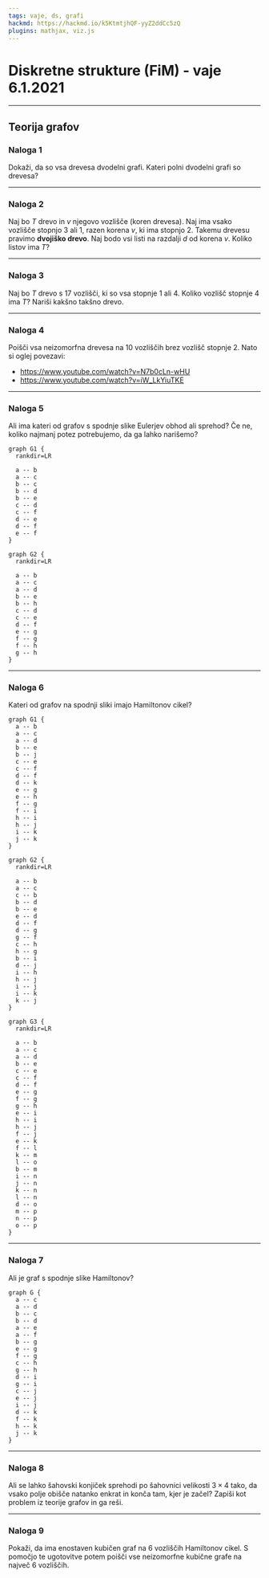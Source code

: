 ```yaml
---
tags: vaje, ds, grafi
hackmd: https://hackmd.io/k5KtmtjhQF-yyZ2ddCc5zQ
plugins: mathjax, viz.js
---
```

# Diskretne strukture (FiM) - vaje 6.1.2021

---

## Teorija grafov

### Naloga 1

Dokaži, da so vsa drevesa dvodelni grafi. Kateri polni dvodelni grafi so drevesa?

---

### Naloga 2

Naj bo $T$ drevo in $v$ njegovo vozlišče (koren drevesa). Naj ima vsako vozlišče stopnjo $3$ ali $1$, razen korena $v$, ki ima stopnjo $2$. Takemu drevesu pravimo **dvojiško drevo**. Naj bodo vsi listi na razdalji $d$ od korena $v$. Koliko listov ima $T$?

---

### Naloga 3

Naj bo $T$ drevo s $17$ vozlišči, ki so vsa stopnje $1$ ali $4$. Koliko vozlišč stopnje $4$ ima $T$? Nariši kakšno takšno drevo.

---

### Naloga 4

Poišči vsa neizomorfna drevesa na $10$ vozliščih brez vozlišč stopnje $2$. Nato si oglej povezavi:
* https://www.youtube.com/watch?v=N7b0cLn-wHU
* https://www.youtube.com/watch?v=iW_LkYiuTKE

---

### Naloga 5

Ali ima kateri od grafov s spodnje slike Eulerjev obhod ali sprehod?
Če ne, koliko najmanj potez potrebujemo, da ga lahko narišemo?

```graphviz
graph G1 {
  rankdir=LR

  a -- b
  a -- c
  b -- c
  b -- d
  b -- e
  c -- d
  c -- f
  d -- e
  d -- f
  e -- f
}
```

```graphviz
graph G2 {
  rankdir=LR

  a -- b
  a -- c
  a -- d
  b -- e
  b -- h
  c -- d
  c -- e
  d -- f
  e -- g
  f -- g
  f -- h
  g -- h
}
```

---

### Naloga 6

Kateri od grafov na spodnji sliki imajo Hamiltonov cikel?

```graphviz
graph G1 {
  a -- b
  a -- c
  a -- d
  b -- e
  b -- j
  c -- e
  c -- f
  d -- f
  d -- k
  e -- g
  e -- h
  f -- g
  f -- i
  h -- i
  h -- j
  i -- k
  j -- k
}
```

```graphviz
graph G2 {
  rankdir=LR

  a -- b
  a -- c
  c -- b
  b -- d
  b -- e
  e -- d
  d -- f
  d -- g
  g -- f
  c -- h
  h -- g
  b -- i
  d -- j
  i -- h
  h -- j
  i -- j
  i -- k
  k -- j
}
```

```graphviz
graph G3 {
  rankdir=LR

  a -- b
  a -- c
  a -- d
  b -- e
  c -- e
  c -- f
  d -- f
  e -- g
  f -- g
  g -- h
  e -- i
  h -- i
  h -- j
  f -- j
  e -- k
  f -- l
  k -- m
  l -- o
  b -- m
  i -- n
  j -- n
  k -- n
  l -- n
  d -- o
  m -- p
  n -- p
  o -- p
}
```

---

### Naloga 7

Ali je graf s spodnje slike Hamiltonov?

```graphviz
graph G {
  a -- c
  a -- d
  b -- c
  b -- d
  a -- e
  a -- f
  b -- g
  e -- g
  f -- g
  c -- h
  g -- h
  d -- i
  g -- i
  c -- j
  e -- j
  i -- j
  d -- k
  f -- k
  h -- k
  j -- k
}
```

---

### Naloga 8

Ali se lahko šahovski konjiček sprehodi po šahovnici velikosti $3 \times 4$ tako, da vsako polje obišče natanko enkrat in konča tam, kjer je začel? Zapiši kot problem iz teorije grafov in ga reši.

---

### Naloga 9

Pokaži, da ima enostaven kubičen graf na $6$ vozliščih Hamiltonov cikel. S pomočjo te ugotovitve potem poišči vse neizomorfne kubične grafe na največ $6$ vozliščih.
